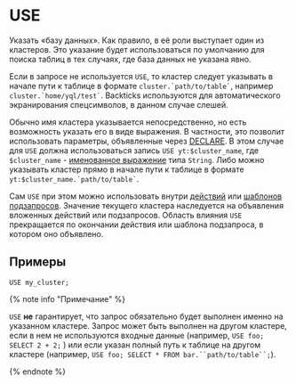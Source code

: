 # USE

Указать «базу данных». Как правило, в её роли выступает один из кластеров. Это указание будет использоваться по умолчанию для поиска таблиц в тех случаях, где база данных не указана явно.

Если в запросе не используется `USE`, то кластер следует указывать в начале пути к таблице в формате ``` cluster.`path/to/table` ```, например ``` cluster.`home/yql/test` ```. Backticks используются для автоматического экранирования спецсимволов, в данном случае слешей.

Обычно имя кластера указывается непосредственно, но есть возможность указать его в виде выражения. В частности, это позволит использовать параметры, объявленные через [DECLARE](declare.md).
В этом случае для `USE` должна использоваться запись ```USE yt:$cluster_name```, где `$cluster_name` - [именованное выражение](expressions.md#named-nodes) типа `String`.
Либо можно указывать кластер прямо в начале пути к таблице в формате ``` yt:$cluster_name.`path/to/table` ```.

Сам `USE` при этом можно использовать внутри [действий](action.md) или [шаблонов подзапросов](subquery.md). Значение текущего кластера наследуется на объявления вложенных действий или подзапросов. Область влияния `USE` прекращается по окончании действия или шаблона подзапроса, в котором оно объявлено.

## Примеры

```yql
USE my_cluster;
```

{% note info "Примечание" %}

`USE` **не** гарантирует, что запрос обязательно будет выполнен именно на указанном кластере. Запрос может быть выполнен на другом кластере, если в нем не используются входные данные (например, `USE foo; SELECT 2 + 2;` ) или если указан полный путь к таблице на другом кластере (например, `USE foo; SELECT * FROM bar.``path/to/table``;`).

{% endnote %}
